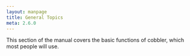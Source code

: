 ```yaml
---
layout: manpage
title: General Topics
meta: 2.6.0
---
```


<p>This section of the manual covers the basic functions of cobbler, which most people will use.</p>
